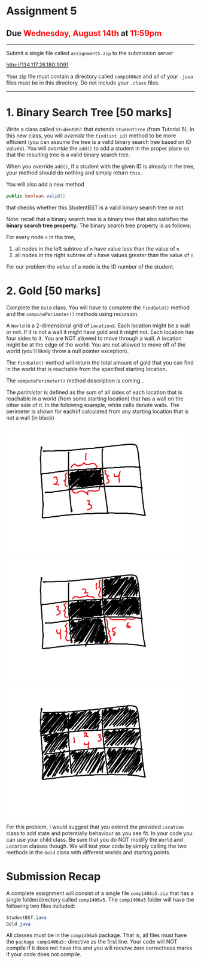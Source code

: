 # Assignment 5

## Due  <span style="color:red">Wednesday, August 14th</span> at <span style="color:red">11:59pm</span>

---

Submit a single file called `assignment5.zip` to the submission server

http://134.117.26.180:9091

Your zip file must contain a directory called `comp1406a5` and all of your  `.java` files must be in this directory. Do not include your `.class` files.


---


# 1. Binary Search Tree [50 marks]

Write a class called `StudentBST` that extends `StudentTree` (from Tutorial 5). In this new class, you will _override_ the `find(int id)` method to be more efficient (you can assume the tree is a valid binary search tree based on ID values). You will _override_ the `add()`
to add a student in the proper place so that the resulting tree is a valid binary search tree.

When you override `add()`, if a student with the given ID is already in the tree, your method should do nothing and simply return `this`. 

You will also add a new method

```java
public boolean valid()
```

that checks whether this StudentBST is a valid binary search tree or not.

Note: recall that a binary search tree is a binary tree that also satisfies the **binary search tree property**. The binary search tree property is as follows:

For every node `n` in the tree, 
1) all nodes in the left subtree of `n` have value less than the value of `n`
2) all nodes in the right subtree of `n` have values greater than the value of `n`

For our problem the _value_ of a node is the ID number of the student.  

# 2. Gold [50 marks]

Complete the `Gold` class. You will have to complete the `findGold()` method and the `computePerimeter()` methods using recursion. 

A `World` is a 2-dimensional grid of `Location`s. Each location might be a wall or not. If it is not a wall it might have gold and it might not. Each location has four sides to it. You are NOT allowed to move through a wall. A location might be at the edge of the world. You are not allowed to move off of the world (you'll likely throw a null pointer exception).

The `findGold()` method will return the total amount of gold that you can find in the world that is reachable from the specified starting location.

The `computePerimeter()` method description is coming...

The _perimieter_ is defined as the sum of all sides of each location that is reachable in a world (from some starting location) that has a wall on the other side of it. In the following example, white cells denote walls. The perimeter is shown for each(if calculated from any starting location that is not a wall (in black)

![world](pix4.png?raw=true "World1")
![world](pix5.png?raw=true "World3")
![world](pix6.png?raw=true "World2")

For this problem, I would suggest that you extend the provided `Location` class to add state and potentially behaviour as you see fit. In your code you can use your child class. Be sure that you do NOT modify the `World` and `Location` classes though. We will test your code by simply calling the two methods in the `Gold` class with different worlds and starting points.  

# Submission Recap

A complete assignment will consist of a single file `comp1406a5.zip` that has a single folder/directory called `comp1406a5`. The `comp1406a5` folder will have the following two files included:

```java
StudentBST.java
Gold.java
```

All classes must be in the `comp1406a5` package. That is, all files must have the `package comp1406a5;` directive as the first line. Your code will NOT compile if it does not have this and you will receive zero correctness marks if your code does not compile.

